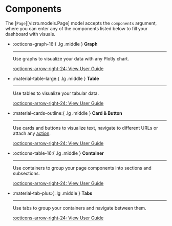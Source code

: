 # Components

The [`Page`][vizro.models.Page] model accepts the `components` argument, where you can enter any of the components
listed below to fill your dashboard with visuals.

<div class="grid cards" markdown>

- :octicons-graph-16:{ .lg .middle } **Graph**

  ***

  Use graphs to visualize your data with any Plotly chart.

  [:octicons-arrow-right-24: View User Guide](graph.md)

- :material-table-large:{ .lg .middle } **Table**

  ***

  Use tables to visualize your tabular data.

  [:octicons-arrow-right-24: View User Guide](table.md)

- :material-cards-outline:{ .lg .middle } **Card & Button**

  ***

  Use cards and buttons to visualize text, navigate to different URLs or attach any [action](actions.md).

  [:octicons-arrow-right-24: View User Guide](card_button.md)

- :octicons-table-16:{ .lg .middle } **Container**

  ***

  Use containers to group your page components into sections and subsections.

  [:octicons-arrow-right-24: View User Guide](container.md)

- :material-tab-plus:{ .lg .middle } **Tabs**

  ***

  Use tabs to group your containers and navigate between them.

  [:octicons-arrow-right-24: View User Guide](tabs.md)

</div>
